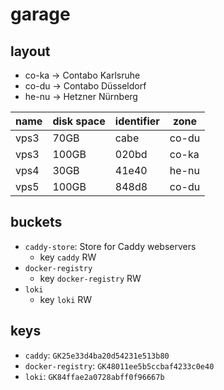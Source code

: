 # garage

## layout

- co-ka -> Contabo Karlsruhe
- co-du -> Contabo Düsseldorf
- he-nu -> Hetzner Nürnberg

| name | disk space | identifier | zone  |
| ---- | ---------- | ---------- | ----- |
| vps3 | 70GB       | cabe      | co-du |
| vps3 | 100GB      | 020bd      | co-ka |
| vps4 | 30GB       | 41e40      | he-nu |
| vps5 | 100GB      | 848d8      | co-du |

## buckets

- `caddy-store`: Store for Caddy webservers
    - key `caddy` RW
- `docker-registry`
    - key `docker-registry` RW
- `loki`
    - key `loki` RW

## keys

- `caddy`: `GK25e33d4ba20d54231e513b80`
- `docker-registry`: `GK48011ee5b5ccbaf4233c0e40`
- `loki`: `GK84ffae2a0728abff0f96667b`
